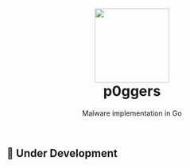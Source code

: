<h1 align="center">
    <img src="https://user-images.githubusercontent.com/86065741/200192716-6ec40265-67f5-403b-9ae5-a93c735cbeb2.png" width="150px"><br>
    p0ggers
</h1>

<p align="center">
    Malware implementation in Go
</p>
<br>

## 🚧 Under Development